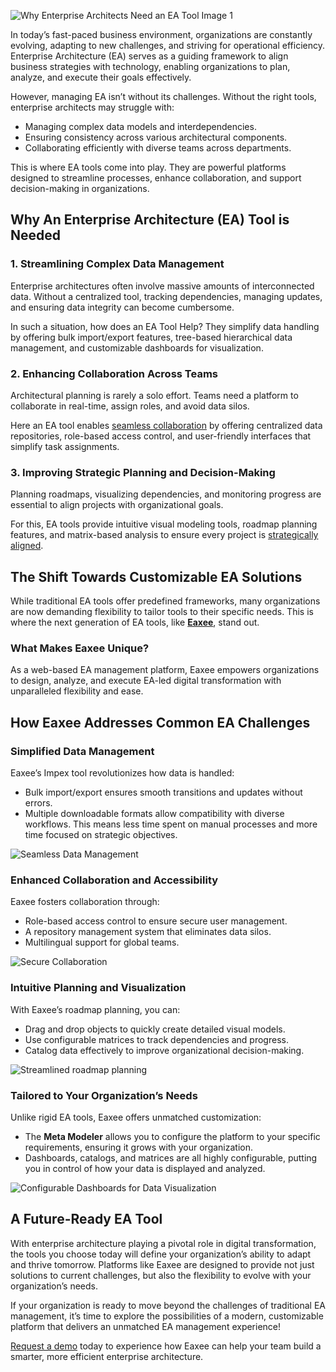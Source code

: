 ![Why Enterprise Architects Need an EA Tool Image 1](/Assets/blogImages/blog2Img1.jpg)

In today’s fast-paced business environment, organizations are constantly evolving, adapting to new challenges, and striving for operational efficiency. Enterprise Architecture (EA) serves as a guiding framework to align business strategies with technology, enabling organizations to plan, analyze, and execute their goals effectively.

However, managing EA isn’t without its challenges. Without the right tools, enterprise architects may struggle with:

- Managing complex data models and interdependencies.
- Ensuring consistency across various architectural components.
- Collaborating efficiently with diverse teams across departments.

This is where EA tools come into play. They are powerful platforms designed to streamline processes, enhance collaboration, and support decision-making in organizations.

## Why An Enterprise Architecture (EA) Tool is Needed
### 1. Streamlining Complex Data Management
Enterprise architectures often involve massive amounts of interconnected data. Without a centralized tool, tracking dependencies, managing updates, and ensuring data integrity can become cumbersome.

In such a situation, how does an EA Tool Help? They simplify data handling by offering bulk import/export features, tree-based hierarchical data management, and customizable dashboards for visualization.

### 2. Enhancing Collaboration Across Teams
Architectural planning is rarely a solo effort. Teams need a platform to collaborate in real-time, assign roles, and avoid data silos.

Here an EA tool enables [seamless collaboration](https://www.ardoq.com/knowledge-hub/benefits-of-enterprise-architecture) by offering centralized data repositories, role-based access control, and user-friendly interfaces that simplify task assignments.

### 3. Improving Strategic Planning and Decision-Making
Planning roadmaps, visualizing dependencies, and monitoring progress are essential to align projects with organizational goals.

For this, EA tools provide intuitive visual modeling tools, roadmap planning features, and matrix-based analysis to ensure every project is [strategically aligned](https://www.leanix.net/en/wiki/ea/value-of-enterprise-architecture).

## The Shift Towards Customizable EA Solutions
While traditional EA tools offer predefined frameworks, many organizations are now demanding flexibility to tailor tools to their specific needs. This is where the next generation of EA tools, like [**Eaxee**](https://eaxee.com/#about), stand out.

### What Makes Eaxee Unique?
As a web-based EA management platform, Eaxee empowers organizations to design, analyze, and execute EA-led digital transformation with unparalleled flexibility and ease.

## How Eaxee Addresses Common EA Challenges
### Simplified Data Management
Eaxee’s Impex tool revolutionizes how data is handled:
- Bulk import/export ensures smooth transitions and updates without errors.
- Multiple downloadable formats allow compatibility with diverse workflows.
This means less time spent on manual processes and more time focused on strategic objectives.

![Seamless Data Management](https://eaxee.com/static/media/Impex.9461a0f94d9970364def.jpg)

### Enhanced Collaboration and Accessibility
Eaxee fosters collaboration through:
- Role-based access control to ensure secure user management.
- A repository management system that eliminates data silos.
- Multilingual support for global teams.

![Secure Collaboration](https://eaxee.com/static/media/User_Management.f7f7aa7f8c835f9f4c30.jpg)

### Intuitive Planning and Visualization
With Eaxee’s roadmap planning, you can:
- Drag and drop objects to quickly create detailed visual models.
- Use configurable matrices to track dependencies and progress.
- Catalog data effectively to improve organizational decision-making.

![Streamlined roadmap planning](https://eaxee.com/static/media/makri%20web.e6fd3346147d91fa4ab5.jpg)

### Tailored to Your Organization’s Needs
Unlike rigid EA tools, Eaxee offers unmatched customization:
- The **Meta Modeler** allows you to configure the platform to your specific requirements, ensuring it grows with your organization.
- Dashboards, catalogs, and matrices are all highly configurable, putting you in control of how your data is displayed and analyzed.

![Configurable Dashboards for Data Visualization](https://eaxee.com/static/media/eaxee%20organization.57a7d6e4df5b4185399f.jpg)

## A Future-Ready EA Tool
With enterprise architecture playing a pivotal role in digital transformation, the tools you choose today will define your organization’s ability to adapt and thrive tomorrow. Platforms like Eaxee are designed to provide not just solutions to current challenges, but also the flexibility to evolve with your organization’s needs.

If your organization is ready to move beyond the challenges of traditional EA management, it’s time to explore the possibilities of a modern, customizable platform that delivers an unmatched EA management experience!

[Request a demo](https://eaxee.com/requestDemo) today to experience how Eaxee can help your team build a smarter, more efficient enterprise architecture.
